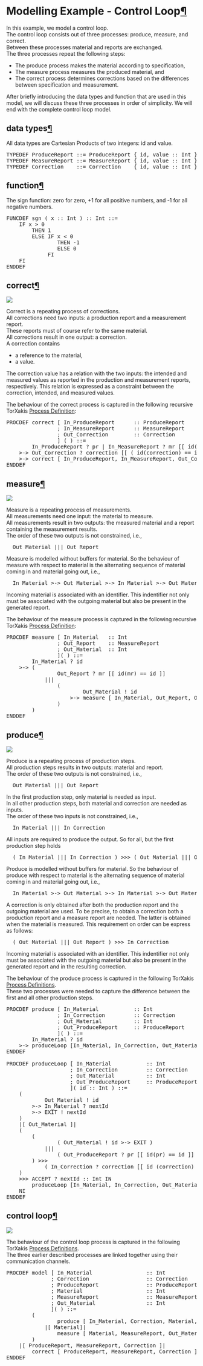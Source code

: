 <a name="Modelling-Example-Control-Loop"></a>

# Modelling Example - Control Loop[¶](#Modelling-Example-Control-Loop)

In this example, we model a control loop.  
The control loop consists out of three processes: produce, measure, and correct.  
Between these processes material and reports are exchanged.  
The three processes repeat the following steps:

*   The produce process makes the material according to specification,
*   The measure process measures the produced material, and
*   The correct process determines corrections based on the differences between specification and measurement.

After briefly introducing the data types and function that are used in this model, we will discuss these three processes in order of simplicity. We will end with the complete control loop model.

<a name="data-types"></a>

## data types[¶](#data-types)

All data types are Cartesian Products of two integers: id and value.  

<pre>TYPEDEF ProduceReport ::= ProduceReport { id, value :: Int } ENDDEF
TYPEDEF MeasureReport ::= MeasureReport { id, value :: Int } ENDDEF
TYPEDEF Correction    ::= Correction    { id, value :: Int } ENDDEF
</pre>

<a name="function"></a>

## function[¶](#function)

The sign function: zero for zero, +1 for all positive numbers, and -1 for all negative numbers.  

<pre>FUNCDEF sgn ( x :: Int ) :: Int ::=
    IF x > 0 
        THEN 1
        ELSE IF x < 0
                THEN -1
                ELSE 0 
             FI
    FI
ENDDEF
</pre>

<a name="correct"></a>

## correct[¶](#correct)

![](/attachments/download/1614/correct.jpg)

Correct is a repeating process of corrections.  
All corrections need two inputs: a production report and a measurement report.  
These reports must of course refer to the same material.  
All corrections result in one output: a correction.  
A correction contains

*   a reference to the material,
*   a value.

The correction value has a relation with the two inputs: the intended and measured values as reported in the production and measurement reports, respectively. This relation is expressed as a constraint between the correction, intended, and measured values.

The behaviour of the correct process is captured in the following recursive TorXakis [Process Definition](ProcDefs):  

<pre>PROCDEF correct [ In_ProduceReport      :: ProduceReport
                ; In_MeasureReport      :: MeasureReport
                ; Out_Correction        :: Correction
                ] ( ) ::=
        In_ProduceReport ? pr | In_MeasureReport ? mr [[ id(pr) == id(mr) ]]
    >-> Out_Correction ? correction [[ ( id(correction) == id(mr) ) /\ ( sgn(value(correction)) == sgn( value(pr) - value(mr) ) )]]
    >-> correct [ In_ProduceReport, In_MeasureReport, Out_Correction ] ( )
ENDDEF
</pre>

<a name="measure"></a>

## measure[¶](#measure)

![](/attachments/download/1615/measure.jpg)

Measure is a repeating process of measurements.  
All measurements need one input: the material to measure.  
All measurements result in two outputs: the measured material and a report containing the measurement results.  
The order of these two outputs is not constrained, i.e.,  

<pre>  Out_Material ||| Out_Report
</pre>

Measure is modelled without buffers for material. So the behaviour of measure with respect to material is the alternating sequence of material coming in and material going out, i.e.,  

<pre>  In_Material >-> Out_Material >-> In_Material >-> Out_Material >-> In_Material >-> ...
</pre>

Incoming material is associated with an identifier. This indentifier not only must be associated with the outgoing material but also be present in the generated report.

The behaviour of the measure process is captured in the following recursive TorXakis [Process Definition](ProcDefs):  

<pre>PROCDEF measure [ In_Material   :: Int
                ; Out_Report    :: MeasureReport
                ; Out_Material  :: Int
                ]( ) ::=
        In_Material ? id
    >-> (
                Out_Report ? mr [[ id(mr) == id ]]
            |||
                (
                        Out_Material ! id 
                    >-> measure [ In_Material, Out_Report, Out_Material ] ()
                )
        )
ENDDEF
</pre>

<a name="produce"></a>

## produce[¶](#produce)

![](/attachments/download/1616/produce.jpg)

Produce is a repeating process of production steps.  
All production steps results in two outputs: material and report.  
The order of these two outputs is not constrained, i.e.,  

<pre>  Out_Material ||| Out_Report
</pre>

In the first production step, only material is needed as input.  
In all other production steps, both material and correction are needed as inputs.  
The order of these two inputs is not constrained, i.e.,  

<pre>  In_Material ||| In_Correction
</pre>

All inputs are required to produce the output. So for all, but the first production step holds  

<pre>  ( In_Material ||| In_Correction ) >>> ( Out_Material ||| Out_Report )
</pre>

Produce is modelled without buffers for material. So the behaviour of produce with respect to material is the alternating sequence of material coming in and material going out, i.e.,  

<pre>  In_Material >-> Out_Material >-> In_Material >-> Out_Material >-> In_Material >-> ...
</pre>

A correction is only obtained after both the production report and the outgoing material are used. To be precise, to obtain a correction both a production report and a measure report are needed. The latter is obtained when the material is measured. This requirement on order can be express as follows:

<pre>  ( Out_Material ||| Out_Report ) >>> In_Correction
</pre>

Incoming material is associated with an identifier. This indentifier not only must be associated with the outgoing material but also be present in the generated report and in the resulting correction.

The behaviour of the produce process is captured in the following TorXakis [Process Definitions](ProcDefs).  
These two processes were needed to capture the difference between the first and all other production steps.  

<pre>PROCDEF produce [ In_Material           :: Int
                ; In_Correction         :: Correction
                ; Out_Material          :: Int
                ; Out_ProduceReport     :: ProduceReport
                ]( ) ::=
        In_Material ? id
    >-> produceLoop [In_Material, In_Correction, Out_Material, Out_ProduceReport] (id)
ENDDEF

PROCDEF produceLoop [ In_Material           :: Int
                    ; In_Correction         :: Correction
                    ; Out_Material          :: Int
                    ; Out_ProduceReport     :: ProduceReport
                    ]( id :: Int ) ::=
    (       
            Out_Material ! id 
        >-> In_Material ? nextId
        >-> EXIT ! nextId
    )
    |[ Out_Material ]|
    (
        (
                ( Out_Material ! id >-> EXIT )
            |||
                ( Out_ProduceReport ? pr [[ id(pr) == id ]] >-> EXIT )
        ) >>>
            ( In_Correction ? correction [[ id (correction) == id ]] >-> EXIT ? nextId :: Int )
    )
    >>> ACCEPT ? nextId :: Int IN
        produceLoop [In_Material, In_Correction, Out_Material, Out_ProduceReport] (nextId)
    NI
ENDDEF
</pre>

<a name="control-loop"></a>

## control loop[¶](#control-loop)

![](/attachments/download/1613/controlloop.jpg)

The behaviour of the control loop process is captured in the following TorXakis [Process Definitions](ProcDefs).  
The three earlier described processes are linked together using their communication channels.  

<pre>PROCDEF model [ In_Material                 :: Int
              ; Correction                  :: Correction
              ; ProduceReport               :: ProduceReport
              ; Material                    :: Int
              ; MeasureReport               :: MeasureReport
              ; Out_Material                :: Int
              ]( ) ::=
        (
                produce [ In_Material, Correction, Material, ProduceReport ] ( )
            |[ Material]|
                measure [ Material, MeasureReport, Out_Material ] ( )
        )
    |[ ProduceReport, MeasureReport, Correction ]|
        correct [ ProduceReport, MeasureReport, Correction ] ( )
ENDDEF
</pre>